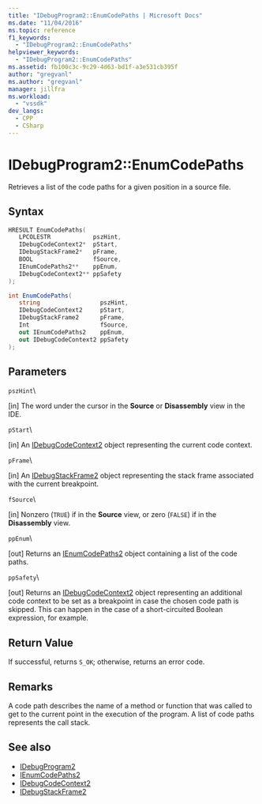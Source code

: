 ```yaml
---
title: "IDebugProgram2::EnumCodePaths | Microsoft Docs"
ms.date: "11/04/2016"
ms.topic: reference
f1_keywords:
  - "IDebugProgram2::EnumCodePaths"
helpviewer_keywords:
  - "IDebugProgram2::EnumCodePaths"
ms.assetid: fb100c3c-9c29-4d63-bd1f-a3e531cb395f
author: "gregvanl"
ms.author: "gregvanl"
manager: jillfra
ms.workload:
  - "vssdk"
dev_langs:
  - CPP
  - CSharp
---
```

# IDebugProgram2::EnumCodePaths
Retrieves a list of the code paths for a given position in a source file.

## Syntax

```cpp
HRESULT EnumCodePaths( 
   LPCOLESTR            pszHint,
   IDebugCodeContext2*  pStart,
   IDebugStackFrame2*   pFrame,
   BOOL                 fSource,
   IEnumCodePaths2**    ppEnum,
   IDebugCodeContext2** ppSafety
);
```

```csharp
int EnumCodePaths( 
   string                 pszHint,
   IDebugCodeContext2     pStart,
   IDebugStackFrame2      pFrame,
   Int                    fSource,
   out IEnumCodePaths2    ppEnum,
   out IDebugCodeContext2 ppSafety
);
```

## Parameters
 `pszHint`\

 [in] The word under the cursor in the **Source** or **Disassembly** view in the IDE.

 `pStart`\

 [in] An [IDebugCodeContext2](../../../extensibility/debugger/reference/idebugcodecontext2.md) object representing the current code context.

 `pFrame`\

 [in] An [IDebugStackFrame2](../../../extensibility/debugger/reference/idebugstackframe2.md) object representing the stack frame associated with the current breakpoint.

 `fSource`\

 [in] Nonzero (`TRUE`) if in the **Source** view, or zero (`FALSE`) if in the **Disassembly** view.

 `ppEnum`\

 [out] Returns an [IEnumCodePaths2](../../../extensibility/debugger/reference/ienumcodepaths2.md) object containing a list of the code paths.

 `ppSafety`\

 [out] Returns an [IDebugCodeContext2](../../../extensibility/debugger/reference/idebugcodecontext2.md) object representing an additional code context to be set as a breakpoint in case the chosen code path is skipped. This can happen in the case of a short-circuited Boolean expression, for example.

## Return Value
 If successful, returns `S_OK`; otherwise, returns an error code.

## Remarks
 A code path describes the name of a method or function that was called to get to the current point in the execution of the program. A list of code paths represents the call stack.

## See also
- [IDebugProgram2](../../../extensibility/debugger/reference/idebugprogram2.md)
- [IEnumCodePaths2](../../../extensibility/debugger/reference/ienumcodepaths2.md)
- [IDebugCodeContext2](../../../extensibility/debugger/reference/idebugcodecontext2.md)
- [IDebugStackFrame2](../../../extensibility/debugger/reference/idebugstackframe2.md)